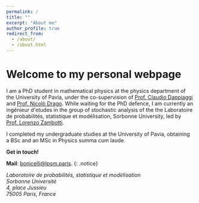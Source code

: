 ```yaml
---
permalink: /
title: ""
excerpt: "About me"
author_profile: true
redirect_from: 
  - /about/
  - /about.html
---
```

# Welcome to my personal webpage

I am a PhD student in mathematical physics at the physics department of the University of Pavia, under the co-supervision of [Prof. Claudio Dappiaggi](https://claudiodappiaggi.com/) and [Prof. Nicolò Drago](https://nicolodrago.wixsite.com/mysite). While waiting for the PhD defence, I am currently an ingénieur d'etudes in the group of stochastic analysis of the the Laboratoire de probabilités, statistique et modélisation, Sorbonne University, led by [Prof. Lorenzo Zambotti](https://www.lpsm.paris/users/zambotti/index). 

I completed my undergraduate studies at the University of Pavia, obtaining a BSc and an MSc in Physics summa cum laude.

**Get in touch!**

**Mail**: bonicelli@lpsm.paris.
{: .notice}


<address>
  Laboratoire de probabilités, statistique et modélisation<br /> 
  Sorbonne Université<br />
  4, place Jussieu<br />
  75005 Paris, France
</address>


